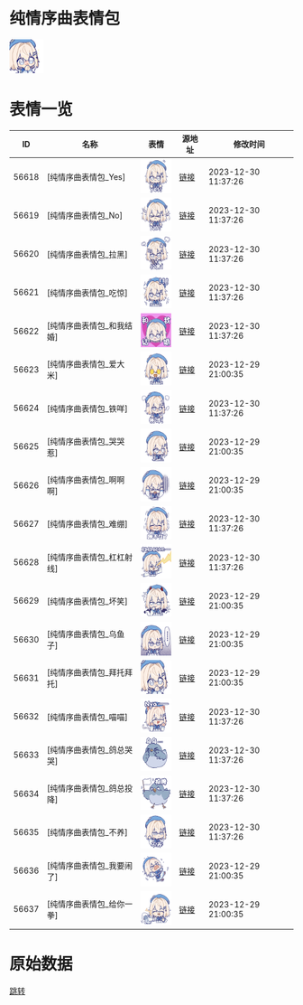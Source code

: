 # 纯情序曲表情包

<img src="./cover.png" height="60" alt="cover" />

# 表情一览

|ID|名称|表情|源地址|修改时间|
|----|----|----|----|----|
|56618|[纯情序曲表情包_Yes]|<img src="./pic/056618_%5B纯情序曲表情包_Yes%5D.png" height="60" alt="Yes"/>|[链接](https://i0.hdslb.com/bfs/garb/item/743b2a0f4e6a4679134bf0156b75c00865e3c6dc.png)|2023-12-30 11:37:26|
|56619|[纯情序曲表情包_No]|<img src="./pic/056619_%5B纯情序曲表情包_No%5D.png" height="60" alt="No"/>|[链接](https://i0.hdslb.com/bfs/garb/item/f11430c8db1930be7655babcfb1ec040b43f01d5.png)|2023-12-30 11:37:26|
|56620|[纯情序曲表情包_拉黑]|<img src="./pic/056620_%5B纯情序曲表情包_拉黑%5D.png" height="60" alt="拉黑"/>|[链接](https://i0.hdslb.com/bfs/garb/item/3f231c67d6472532d2b55102b0ed26aba90cc768.png)|2023-12-30 11:37:26|
|56621|[纯情序曲表情包_吃惊]|<img src="./pic/056621_%5B纯情序曲表情包_吃惊%5D.png" height="60" alt="吃惊"/>|[链接](https://i0.hdslb.com/bfs/garb/item/7de1dcf7f078113b32b065e8b96827ab3620b7e9.png)|2023-12-30 11:37:26|
|56622|[纯情序曲表情包_和我结婚]|<img src="./pic/056622_%5B纯情序曲表情包_和我结婚%5D.png" height="60" alt="和我结婚"/>|[链接](https://i0.hdslb.com/bfs/garb/item/f53771115fb4be0470ec26d06eb6afaf3d25dc16.png)|2023-12-30 11:37:26|
|56623|[纯情序曲表情包_爱大米]|<img src="./pic/056623_%5B纯情序曲表情包_爱大米%5D.png" height="60" alt="爱大米"/>|[链接](https://i0.hdslb.com/bfs/garb/item/30aebe3607e805c36a016cfffe7be7005d1937f5.png)|2023-12-29 21:00:35|
|56624|[纯情序曲表情包_铁咩]|<img src="./pic/056624_%5B纯情序曲表情包_铁咩%5D.png" height="60" alt="铁咩"/>|[链接](https://i0.hdslb.com/bfs/garb/item/4c51827f7c3db009e974b97cd992f6177c9ca08f.png)|2023-12-30 11:37:26|
|56625|[纯情序曲表情包_哭哭惹]|<img src="./pic/056625_%5B纯情序曲表情包_哭哭惹%5D.png" height="60" alt="哭哭惹"/>|[链接](https://i0.hdslb.com/bfs/garb/item/a27a15e552b29f682548977c4d38d2ae23b296f5.png)|2023-12-29 21:00:35|
|56626|[纯情序曲表情包_啊啊啊]|<img src="./pic/056626_%5B纯情序曲表情包_啊啊啊%5D.png" height="60" alt="啊啊啊"/>|[链接](https://i0.hdslb.com/bfs/garb/item/72e9a8407860c99c265b936f4678e1cb0c607b01.png)|2023-12-29 21:00:35|
|56627|[纯情序曲表情包_难绷]|<img src="./pic/056627_%5B纯情序曲表情包_难绷%5D.png" height="60" alt="难绷"/>|[链接](https://i0.hdslb.com/bfs/garb/item/8f0cc47fc06aadf629fdb794cd6724fdabef1a1f.png)|2023-12-30 11:37:26|
|56628|[纯情序曲表情包_杠杠射线]|<img src="./pic/056628_%5B纯情序曲表情包_杠杠射线%5D.png" height="60" alt="杠杠射线"/>|[链接](https://i0.hdslb.com/bfs/garb/item/b1b81fe45a06fd2c927393019a406dc39b9015b8.png)|2023-12-30 11:37:26|
|56629|[纯情序曲表情包_坏笑]|<img src="./pic/056629_%5B纯情序曲表情包_坏笑%5D.png" height="60" alt="坏笑"/>|[链接](https://i0.hdslb.com/bfs/garb/item/8a89c8315d763a832714911d0e45d72f95ad2317.png)|2023-12-29 21:00:35|
|56630|[纯情序曲表情包_乌鱼子]|<img src="./pic/056630_%5B纯情序曲表情包_乌鱼子%5D.png" height="60" alt="乌鱼子"/>|[链接](https://i0.hdslb.com/bfs/garb/item/e9827d500d7231a7884e2fd35aff220f4723c0b5.png)|2023-12-29 21:00:35|
|56631|[纯情序曲表情包_拜托拜托]|<img src="./pic/056631_%5B纯情序曲表情包_拜托拜托%5D.png" height="60" alt="拜托拜托"/>|[链接](https://i0.hdslb.com/bfs/garb/item/e95b0eeaf6bba0c7a89a62cfdfa80b1384787dc7.png)|2023-12-29 21:00:35|
|56632|[纯情序曲表情包_喵喵]|<img src="./pic/056632_%5B纯情序曲表情包_喵喵%5D.png" height="60" alt="喵喵"/>|[链接](https://i0.hdslb.com/bfs/garb/item/ca5ebc2c6798bf5cd0b7bf8c84616f01fb909300.png)|2023-12-30 11:37:26|
|56633|[纯情序曲表情包_鸽总哭哭]|<img src="./pic/056633_%5B纯情序曲表情包_鸽总哭哭%5D.png" height="60" alt="鸽总哭哭"/>|[链接](https://i0.hdslb.com/bfs/garb/item/8d0578b60168ad3eb186574ea5d2135fd471ed3a.png)|2023-12-30 11:37:26|
|56634|[纯情序曲表情包_鸽总投降]|<img src="./pic/056634_%5B纯情序曲表情包_鸽总投降%5D.png" height="60" alt="鸽总投降"/>|[链接](https://i0.hdslb.com/bfs/garb/item/03b5c21eb5edb567dd46f295f760a5579bf21e6f.png)|2023-12-30 11:37:26|
|56635|[纯情序曲表情包_不养]|<img src="./pic/056635_%5B纯情序曲表情包_不养%5D.png" height="60" alt="不养"/>|[链接](https://i0.hdslb.com/bfs/garb/item/e1e1ff1cbf61b6d919d91ec2801f0b2fa4442e52.png)|2023-12-30 11:37:26|
|56636|[纯情序曲表情包_我要闹了]|<img src="./pic/056636_%5B纯情序曲表情包_我要闹了%5D.png" height="60" alt="我要闹了"/>|[链接](https://i0.hdslb.com/bfs/garb/item/38e796b3ebc81ccd0f4d8d792a619693e9a3adaf.png)|2023-12-29 21:00:35|
|56637|[纯情序曲表情包_给你一拳]|<img src="./pic/056637_%5B纯情序曲表情包_给你一拳%5D.png" height="60" alt="给你一拳"/>|[链接](https://i0.hdslb.com/bfs/garb/item/3396e285e520241ec2c86e2aa9302abdbaf45db6.png)|2023-12-29 21:00:35|

# 原始数据

[跳转](./raw.json)

